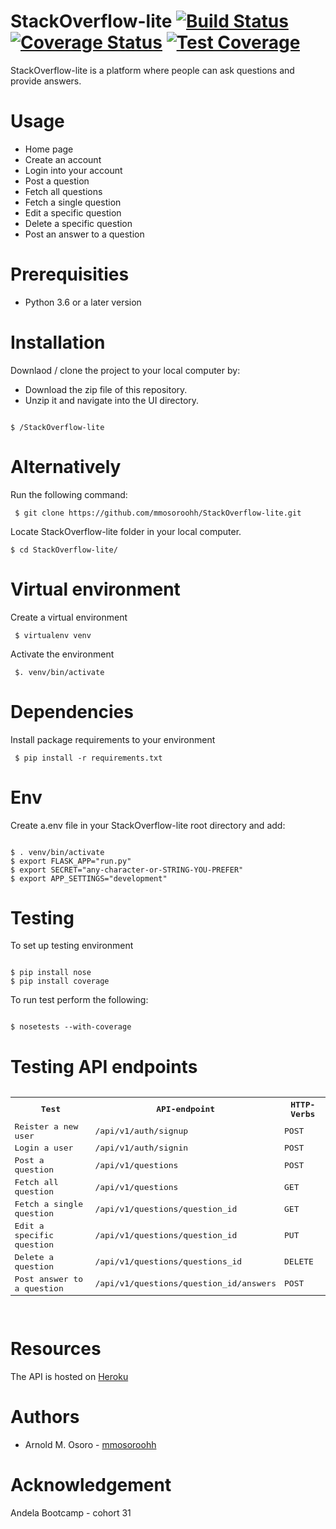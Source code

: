 # StackOverflow-lite    [![Build Status](https://travis-ci.org/mmosoroohh/StackOverflow-lite.svg?branch=ft-Endpoints-with-unittests-159718595)](https://travis-ci.org/mmosoroohh/StackOverflow-lite)   [![Coverage Status](https://coveralls.io/repos/github/mmosoroohh/StackOverflow-lite/badge.svg?branch=ft-Endpoints-with-unittests-159718595)](https://coveralls.io/github/mmosoroohh/StackOverflow-lite?branch=ft-Endpoints-with-unittests-159718595)    [![Test Coverage](https://api.codeclimate.com/v1/badges/a99a88d28ad37a79dbf6/test_coverage)](https://codeclimate.com/github/codeclimate/codeclimate/test_coverage)
StackOverflow-lite is a platform where people can ask questions and provide answers.

# Usage
- Home page
- Create an account 
- Login into your account
- Post a question
- Fetch all questions
- Fetch a single question
- Edit a specific question
- Delete a specific question
- Post an answer to a question

# Prerequisities
- Python 3.6 or a later version

# Installation
Downlaod / clone the project to your local computer by:
- Download the zip file of this repository.
- Unzip it and navigate into the UI directory.
<pre><code>
$ /StackOverflow-lite
</code></pre>
  

# Alternatively
Run the following command:
<pre><code> $ git clone https://github.com/mmosoroohh/StackOverflow-lite.git </code></pre>
Locate StackOverflow-lite folder in your local computer.
<pre><code>$ cd StackOverflow-lite/ </code></pre>

# Virtual environment
Create a virtual environment
<pre><code> $ virtualenv venv </code></pre>
Activate the environment
<pre><code> $. venv/bin/activate </code></pre>

# Dependencies
Install package requirements to your environment
<pre><code> $ pip install -r requirements.txt </code></pre>

# Env
Create a.env file in your StackOverflow-lite root directory and add:
<pre><code>
$ . venv/bin/activate
$ export FLASK_APP="run.py"
$ export SECRET="any-character-or-STRING-YOU-PREFER"
$ export APP_SETTINGS="development"
</code></pre>

# Testing
To set up testing environment
<pre><code>
$ pip install nose
$ pip install coverage
</code></pre>
To run test perform the following:
<pre><code>
$ nosetests --with-coverage
</code></pre>
# Testing API endpoints
<pre>
<table>
<tr><th>Test</th>
<th>API-endpoint</th>
<th>HTTP-Verbs</th>
</tr>
<tr>
<td>Reister a new user</td>
<td>/api/v1/auth/signup</td>
<td>POST</td>
</tr>
<tr>
<td>Login a user</td>
<td>/api/v1/auth/signin</td>
<td>POST</td>
</tr>
<tr>
<td>Post a question</td>
<td>/api/v1/questions</td>
<td>POST</td>
</tr>
<tr>
<td>Fetch all question</td>
<td>/api/v1/questions</td>
<td>GET</td>
</tr>
<tr>
<td>Fetch a single question</td>
<td>/api/v1/questions/question_id</td>
<td>GET</td>
</tr>
<tr>
<td>Edit a specific question</td>
<td>/api/v1/questions/question_id</td>
<td>PUT</td>
</tr>
<tr>
<td>Delete a question</td>
<td>/api/v1/questions/questions_id</td>
<td>DELETE</td>
</tr>
<tr>
<td>Post answer to a question</td>
<td>/api/v1/questions/question_id/answers</td>
<td>POST</td>
</tr>
</tr>
</table>
</pre>

# Resources
The API is hosted on [Heroku]()
# Authors
- Arnold M. Osoro - [mmosoroohh](https://github.com/mmosoroohh)

# Acknowledgement
Andela Bootcamp - cohort 31
